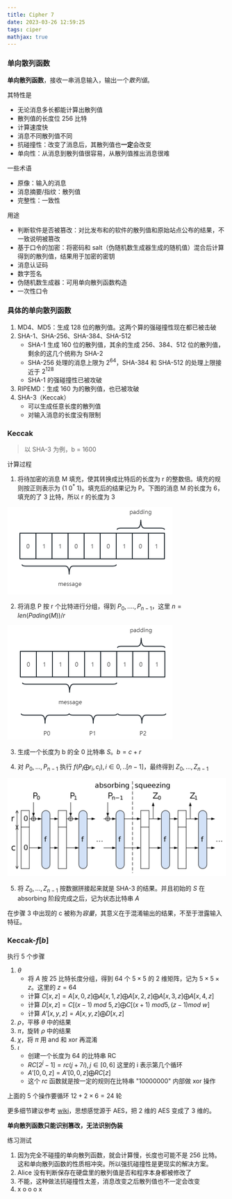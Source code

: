 ```yaml
---
title: Cipher 7
date: 2023-03-26 12:59:25
tags: ciper
mathjax: true
---
```


### 单向散列函数

**单向散列函数**，接收一串消息输入，输出一个*散列值*。

其特性是

- 无论消息多长都能计算出散列值
- 散列值的长度位 256 比特
- 计算速度快
- 消息不同散列值不同
- 抗碰撞性：改变了消息后，其散列值也**一定**会改变
- 单向性：从消息到散列值很容易，从散列值推出消息很难

<!--more-->

一些术语

- 原像：输入的消息
- 消息摘要/指纹：散列值
- 完整性：一致性

用途

- 判断软件是否被篡改：对比发布和的软件的散列值和原始站点公布的结果，不一致说明被篡改
- 基于口令的加密：将密码和 salt（伪随机数生成器生成的随机值）混合后计算得到的散列值，结果用于加密的密钥
- 消息认证码
- 数字签名
- 伪随机数生成器：可用单向散列函数构造
- 一次性口令

### 具体的单向散列函数

1. MD4、MD5：生成 128 位的散列值。这两个算的强碰撞性现在都已被击破
2. SHA-1、SHA-256、SHA-384、SHA-512
   - SHA-1 生成 160 位的散列值，其余的生成 256、384、512 位的散列值，剩余的这几个统称为 SHA-2
   - SHA-256 处理的消息上限为 $2^{64}$，SHA-384 和 SHA-512 的处理上限接近于 $2^{128}$
   - SHA-1 的强碰撞性已被攻破
3. RIPEMD：生成 160 为的散列值，也已被攻破
4. SHA-3（Keccak）
   - 可以生成任意长度的散列值
   - 对输入消息的长度没有限制

### Keccak

> 以 SHA-3 为例，b = 1600

计算过程

1. 将待加密的消息 M 填充，使其转换成比特后的长度为 r 的整数倍。填充的规则按正则表示为 {$1~0^*~1$}。填充后的结果记为 P。下图的消息 M 的长度为 6，填充的了 3 比特，所以 r 的长度为 3

![](https://github.com/hailingu/hailingu.github.io/raw/master/images/keccak-padding.png?raw=true)

2. 将消息 P 按 r 个比特进行分组，得到 $P_0, ...., P_{n-1}$，这里 $n = len(Pading(M))/r$

![](https://github.com/hailingu/hailingu.github.io/raw/master/images/keccak-padding-slice.png?raw=true)

3. 生成一个长度为 b 的全 0 比特串 $S$。$b=c+r$

4. 对 $P_0, ..., P_{n-1}$ 执行 $f(P_i \bigoplus r_i, c_i), i \in {0,..[n-1]}$，最终得到 $Z_0,...,Z_{n-1}$

![](https://github.com/hailingu/hailingu.github.io/raw/master/images/sponge-construction.png?raw=true)

5. 将 $Z_0,...,Z_{n-1}$ 按数据拼接起来就是 SHA-3 的结果。并且初始的 $S$ 在 absorbing 阶段完成之后，记为状态比特串 $A$

在步骤 3 中出现的 c 被称为*容量*，其意义在于混淆输出的结果，不至于泄露输入特征。

### Keccak-$f[b]$

执行 5 个步骤

1. $\theta$
   - 将 $A$ 按 25 比特长度分组，得到 64 个 $5 \times 5$ 的 2 维矩阵，记为 $5 \times 5 \times z$。这里的 $z=64$
   - 计算 $C[x, z]=A[x,0,z] \bigoplus A[x,1,z] \bigoplus A[x,2,z] \bigoplus A[x,3,z] \bigoplus A[x,4,z]$
   - 计算 $D[x, z]=C[(x-1)~mod~5, z] \bigoplus C[(x+1)~mod 5, (z-1)mod~w]$
   - 计算 $A'[x,y,z]=A[x,y,z] \bigoplus D[x,z]$
2. $\rho$，平移 $\theta$ 中的结果
3. $\pi$，旋转 $\rho$ 中的结果
4. $\chi$，将 $\pi$ 用 and 和 xor 再混淆
5. $\iota$
   - 创建一个长度为 64 的比特串 RC
   - $RC[2^j-1]=rc(j+7i),j \in [0,6]$ 这里的 i 表示第几个循环
   - $A'[0,0,z]=A'[0,0,z] \bigoplus RC[z]$
   - 这个 $rc$ 函数就是按一定的规则在比特串 "10000000" 内部做 xor 操作

上面的 5 个操作要循环 $12 + 2 \times 6 = 24$ 轮

更多细节建议参考 [wiki](https://en.wikipedia.org/wiki/SHA-3)，思想感觉源于 AES，把 2 维的 AES 变成了 3 维的。

**单向散列函数只能识别篡改，无法识别伪装**

练习测试

1. 因为完全不碰撞的单向散列函数，就会计算慢，长度也可能不是 256 比特。这和单向散列函数的性质相冲突。所以强抗碰撞性是更现实的解决方案。
2. Alice 没有判断保存在硬盘里的散列值是否和程序本身都被修改了
3. 不能，这种做法抗碰撞性太差，消息改变之后散列值也不一定会改变
4. x o o o x
